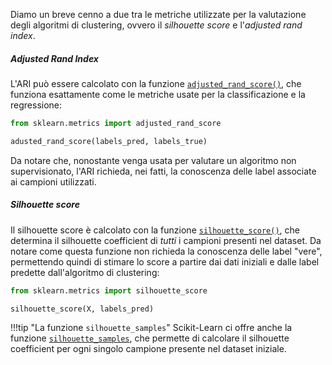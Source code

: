 Diamo un breve cenno a due tra le metriche utilizzate per la valutazione degli algoritmi di clustering, ovvero il *silhouette score* e l'*adjusted rand index*.

##### Adjusted Rand Index

L'ARI può essere calcolato con la funzione [`adjusted_rand_score()`](http://scikit-learn.org/stable/modules/generated/sklearn.metrics.adjusted_rand_score.html), che funziona esattamente come le metriche usate per la classificazione e la regressione:

```py
from sklearn.metrics import adjusted_rand_score

adusted_rand_score(labels_pred, labels_true)
```

Da notare che, nonostante venga usata per valutare un algoritmo non supervisionato, l'ARI richieda, nei fatti, la conoscenza delle label associate ai campioni utilizzati.

##### Silhouette score

Il silhouette score è calcolato con la funzione [`silhouette_score()`](http://scikit-learn.org/stable/modules/generated/sklearn.metrics.silhouette_score.html), che determina il silhouette coefficient di *tutti* i campioni presenti nel dataset. Da notare come questa funzione non richieda la conoscenza delle label "vere", permettendo quindi di stimare lo score a partire dai dati iniziali e dalle label predette dall'algoritmo di clustering:

```py
from sklearn.metrics import silhouette_score

silhouette_score(X, labels_pred)
```

!!!tip "La funzione `silhouette_samples`"
    Scikit-Learn ci offre anche la funzione [`silhouette_samples`](https://scikit-learn.org/stable/modules/generated/sklearn.metrics.silhouette_samples.html#sklearn.metrics.silhouette_samples), che permette di calcolare il silhouette coefficient per ogni singolo campione presente nel dataset iniziale.

